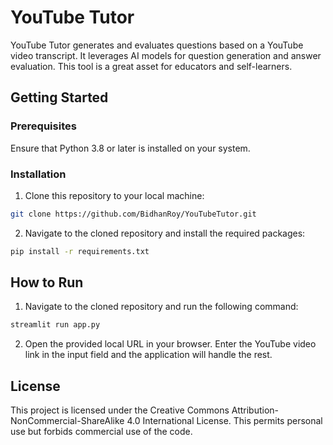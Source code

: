 # YouTube Tutor

YouTube Tutor generates and evaluates questions based on a YouTube video transcript. It leverages AI models for question generation and answer evaluation. This tool is a great asset for educators and self-learners.

## Getting Started

### Prerequisites

Ensure that Python 3.8 or later is installed on your system.

### Installation

1. Clone this repository to your local machine:

```bash
git clone https://github.com/BidhanRoy/YouTubeTutor.git
```

2. Navigate to the cloned repository and install the required packages:

```bash
pip install -r requirements.txt
```

## How to Run

1. Navigate to the cloned repository and run the following command:

```bash
streamlit run app.py
```

2. Open the provided local URL in your browser. Enter the YouTube video link in the input field and the application will handle the rest.

## License

This project is licensed under the Creative Commons Attribution-NonCommercial-ShareAlike 4.0 International License. This permits personal use but forbids commercial use of the code.
